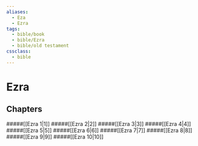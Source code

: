 ```yaml
---
aliases:
  - Eza
  - Ezra
tags:
  - bible/book
  - bible/Ezra
  - bible/old testament
cssclass:
  - bible
---
```


# Ezra

## Chapters

#####[[Ezra 1|1]]
#####[[Ezra 2|2]]
#####[[Ezra 3|3]]
#####[[Ezra 4|4]]
#####[[Ezra 5|5]]
#####[[Ezra 6|6]]
#####[[Ezra 7|7]]
#####[[Ezra 8|8]]
#####[[Ezra 9|9]]
#####[[Ezra 10|10]]
